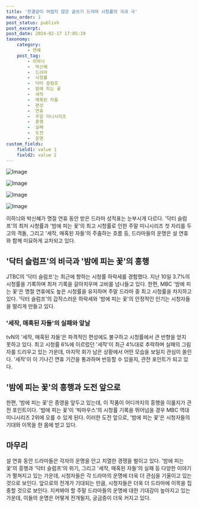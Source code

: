 ```yaml
---
title: '한결같이 어렵지 않은 글쓰기 드라마 시청률의 극과 극'
menu_order: 1
post_status: publish
post_excerpt: 
post_date: 2024-02-17 17:05:19
taxonomy:
    category:
        - 연예
    post_tag:
        - 이하늬
        -  박신혜
        -  드라마
        -  시청률
        -  닥터 슬럼프
        -  밤에 피는 꽃
        -  세작
        -  매혹된 자들
        -  편성
        -  연휴
        -  주말 미니시리즈
        -  흥행
        -  실패
        -  도전
        -  운명
custom_fields:
    field1: value 1
    field2: value 2
---
```


![Image](https://mimgnews.pstatic.net/image/312/2024/02/11/0000648726_001_20240211180205122.jpg?type=w540)

![Image](https://ssl.pstatic.net/mimgnews/image/312/2024/02/11/0000648726_002_20240211180205156.jpg?type=w540)

![Image](https://mimgnews.pstatic.net/image/312/2024/02/11/0000648726_003_20240211180205195.jpg?type=w540)

![Image](https://ssl.pstatic.net/mimgnews/image/312/2024/02/11/0000648726_004_20240211180205236.jpg?type=w540)

이하늬와 박신혜가 명절 연휴 동안 받은 드라마 성적표는 눈부시게 다르다. '닥터 슬럼프'의 최저 시청률과 '밤에 피는 꽃'의 최고 시청률로 인한 주말 미니시리즈 첫 자리를 두고의 격돌, 그리고 '세작, 매혹된 자들'의 주춤하는 흐름 등, 드라마들의 운명은 설 연휴와 함께 미묘하게 교차되고 있다.
## '닥터 슬럼프'의 비극과 '밤에 피는 꽃'의 흥행
JTBC의 '닥터 슬럼프'는 최근에 향하는 시청률 하락세를 경험했다. 지난 10일 3.7%의 시청률을 기록하며 최저 기록을 갈아치우며 고비를 넘나들고 있다. 한편, MBC '밤에 피는 꽃'은 명절 연휴에도 높은 시청률을 유지하며 주말 드라마 중 최고 시청률을 차지하고 있다. '닥터 슬럼프'의 갑작스러운 하락세와 '밤에 피는 꽃'의 안정적인 인기는 시청자들을 떨리게 만들고 있다.
### '세작, 매혹된 자들'의 실패와 앞날
tvN의 '세작, 매혹된 자들'은 파격적인 편성에도 불구하고 시청률에서 큰 반향을 얻지 못하고 있다. 최고 시청률 6%에 이르렀던 '세작'이 최근 4%대로 추락하며 실패의 그림자를 드리우고 있는 가운데, 마지막 회가 남은 상황에서 어떤 모습을 보일지 관심이 쏠린다. '세작'이 이 기나긴 연휴 기간을 통과하며 반등할 수 있을지, 관전 포인트가 되고 있다.
## '밤에 피는 꽃'의 흥행과 도전 앞으로
한편, '밤에 피는 꽃'은 종영을 앞두고 있는데, 이 작품이 어디까지의 흥행을 이룰지가 관전 포인트이다. '밤에 피는 꽃'이 '빅마우스'의 시청률 기록을 뛰어넘을 경우 MBC 역대 미니시리즈 2위에 오를 수 있게 된다. 이러한 도전 앞으로, '밤에 피는 꽃'은 시청자들의 기대와 이목을 한 몸에 받고 있다.
## 마무리
설 연휴 동안 드라마들은 각자의 운명을 안고 치열한 경쟁을 벌이고 있다. '밤에 피는 꽃'의 흥행과 '닥터 슬럼프'의 위기, 그리고 '세작, 매혹된 자들'의 실패 등 다양한 이야기가 펼쳐지고 있는 가운데, 시청자들은 각 드라마의 운명에 더욱 더 관심을 기울이고 있는 것으로 보인다. 앞으로의 전개가 기대되는 만큼, 시청자들은 더욱 더 드라마에 이목을 집중할 것으로 보인다. 지켜봐야 할 주말 드라마들의 운명에 대한 기대감이 높아지고 있는 가운데, 이들의 운명은 어떻게 전개될지, 궁금증이 더욱 커지고 있다.
